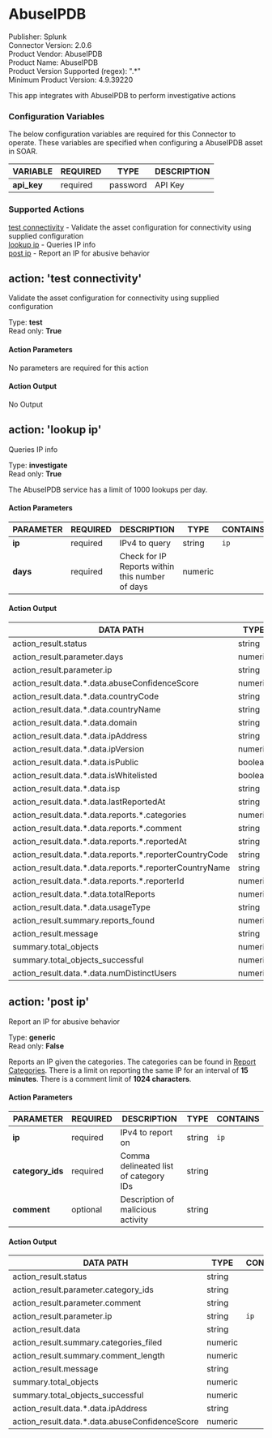 [comment]: # "Auto-generated SOAR connector documentation"
# AbuseIPDB

Publisher: Splunk  
Connector Version: 2\.0\.6  
Product Vendor: AbuseIPDB  
Product Name: AbuseIPDB  
Product Version Supported (regex): "\.\*"  
Minimum Product Version: 4\.9\.39220  

This app integrates with AbuseIPDB to perform investigative actions

### Configuration Variables
The below configuration variables are required for this Connector to operate.  These variables are specified when configuring a AbuseIPDB asset in SOAR.

VARIABLE | REQUIRED | TYPE | DESCRIPTION
-------- | -------- | ---- | -----------
**api\_key** |  required  | password | API Key

### Supported Actions  
[test connectivity](#action-test-connectivity) - Validate the asset configuration for connectivity using supplied configuration  
[lookup ip](#action-lookup-ip) - Queries IP info  
[post ip](#action-post-ip) - Report an IP for abusive behavior  

## action: 'test connectivity'
Validate the asset configuration for connectivity using supplied configuration

Type: **test**  
Read only: **True**

#### Action Parameters
No parameters are required for this action

#### Action Output
No Output  

## action: 'lookup ip'
Queries IP info

Type: **investigate**  
Read only: **True**

The AbuseIPDB service has a limit of 1000 lookups per day\.

#### Action Parameters
PARAMETER | REQUIRED | DESCRIPTION | TYPE | CONTAINS
--------- | -------- | ----------- | ---- | --------
**ip** |  required  | IPv4 to query | string |  `ip` 
**days** |  required  | Check for IP Reports within this number of days | numeric | 

#### Action Output
DATA PATH | TYPE | CONTAINS
--------- | ---- | --------
action\_result\.status | string | 
action\_result\.parameter\.days | numeric | 
action\_result\.parameter\.ip | string |  `ip` 
action\_result\.data\.\*\.data\.abuseConfidenceScore | numeric | 
action\_result\.data\.\*\.data\.countryCode | string | 
action\_result\.data\.\*\.data\.countryName | string | 
action\_result\.data\.\*\.data\.domain | string |  `domain`  `url` 
action\_result\.data\.\*\.data\.ipAddress | string |  `ip` 
action\_result\.data\.\*\.data\.ipVersion | numeric | 
action\_result\.data\.\*\.data\.isPublic | boolean | 
action\_result\.data\.\*\.data\.isWhitelisted | boolean | 
action\_result\.data\.\*\.data\.isp | string | 
action\_result\.data\.\*\.data\.lastReportedAt | string | 
action\_result\.data\.\*\.data\.reports\.\*\.categories | numeric | 
action\_result\.data\.\*\.data\.reports\.\*\.comment | string | 
action\_result\.data\.\*\.data\.reports\.\*\.reportedAt | string | 
action\_result\.data\.\*\.data\.reports\.\*\.reporterCountryCode | string | 
action\_result\.data\.\*\.data\.reports\.\*\.reporterCountryName | string | 
action\_result\.data\.\*\.data\.reports\.\*\.reporterId | numeric | 
action\_result\.data\.\*\.data\.totalReports | numeric | 
action\_result\.data\.\*\.data\.usageType | string | 
action\_result\.summary\.reports\_found | numeric | 
action\_result\.message | string | 
summary\.total\_objects | numeric | 
summary\.total\_objects\_successful | numeric | 
action\_result\.data\.\*\.data\.numDistinctUsers | numeric |   

## action: 'post ip'
Report an IP for abusive behavior

Type: **generic**  
Read only: **False**

Reports an IP given the categories\. The categories can be found in <a href='https\://www\.abuseipdb\.com/categories'>Report Categories</a>\. There is a limit on reporting the same IP for an interval of <b>15 minutes</b>\. There is a comment limit of <b>1024 characters</b>\.

#### Action Parameters
PARAMETER | REQUIRED | DESCRIPTION | TYPE | CONTAINS
--------- | -------- | ----------- | ---- | --------
**ip** |  required  | IPv4 to report on | string |  `ip` 
**category\_ids** |  required  | Comma delineated list of category IDs | string | 
**comment** |  optional  | Description of malicious activity | string | 

#### Action Output
DATA PATH | TYPE | CONTAINS
--------- | ---- | --------
action\_result\.status | string | 
action\_result\.parameter\.category\_ids | string | 
action\_result\.parameter\.comment | string | 
action\_result\.parameter\.ip | string |  `ip` 
action\_result\.data | string | 
action\_result\.summary\.categories\_filed | numeric | 
action\_result\.summary\.comment\_length | numeric | 
action\_result\.message | string | 
summary\.total\_objects | numeric | 
summary\.total\_objects\_successful | numeric | 
action\_result\.data\.\*\.data\.ipAddress | string | 
action\_result\.data\.\*\.data\.abuseConfidenceScore | numeric | 